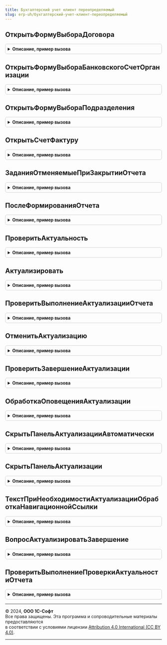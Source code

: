 ```yaml
---
title: Бухгалтерский учет клиент переопределяемый
slug: erp-uh/бухгалтерский-учет-клиент-переопределяемый
---
```



## ОткрытьФормуВыбораДоговора
<details style="margin: 1em 0; padding: 0.5em; border: 1px solid #ccc; border-radius: 6px;">

<summary style="font-weight: bold; cursor: pointer;">Описание, пример вызова</summary>

```bsl

// Открывает форму для выбора значения договора с установленными отборами.
//
// Параметры:
//	ПараметрыФормы - Структура - Содержит параметры, передаваемые в форму.
//	Элемент - ПолеФормы - Элемент формы, из которого вызвана форма выбора.
//	ФормаВыбора - Строка - Вариант формы выбора (ФормаВыбора или ФормаВыбораГруппы)
//	СтандартнаяОбработка - Булево - Флаг обработки выбора элемента формы
//
Процедура ОткрытьФормуВыбораДоговора(ПараметрыФормы, Элемент, ФормаВыбора = "ФормаВыбора", СтандартнаяОбработка = Истина) Экспорт
```

Пример вызова
```bsl
БухгалтерскийУчетКлиентПереопределяемый.ОткрытьФормуВыбораДоговора(ПараметрыФормы, Элемент, ФормаВыбора, СтандартнаяОбработка);
```
</details>

## ОткрытьФормуВыбораБанковскогоСчетОрганизации
<details style="margin: 1em 0; padding: 0.5em; border: 1px solid #ccc; border-radius: 6px;">

<summary style="font-weight: bold; cursor: pointer;">Описание, пример вызова</summary>

```bsl

// Открывает форму для выбора значения банковского счета с установленными отборами.
//
// Параметры:
//	ПараметрыФормы - Структура - Содержит параметры, передаваемые в форму.
//	Элемент - ПолеФормы - Элемент формы, из которого вызвана форма выбора.
//
Процедура ОткрытьФормуВыбораБанковскогоСчетОрганизации(ПараметрыФормы, Элемент) Экспорт
```

Пример вызова
```bsl
БухгалтерскийУчетКлиентПереопределяемый.ОткрытьФормуВыбораБанковскогоСчетОрганизации(ПараметрыФормы, Элемент) 
```
</details>

## ОткрытьФормуВыбораПодразделения
<details style="margin: 1em 0; padding: 0.5em; border: 1px solid #ccc; border-radius: 6px;">

<summary style="font-weight: bold; cursor: pointer;">Описание, пример вызова</summary>

```bsl

// Открывает форму для выбора значения подразделениям с установленными отборами.
//
// Параметры:
//	ПараметрыФормы - Структура - Содержит параметры, передаваемые в форму.
//	Элемент - ПолеФормы - Элемент формы, из которого вызвана форма выбора.
//
Процедура ОткрытьФормуВыбораПодразделения(ПараметрыФормы, Элемент) Экспорт
```

Пример вызова
```bsl
БухгалтерскийУчетКлиентПереопределяемый.ОткрытьФормуВыбораПодразделения(ПараметрыФормы, Элемент) 
```
</details>

## ОткрытьСчетФактуру
<details style="margin: 1em 0; padding: 0.5em; border: 1px solid #ccc; border-radius: 6px;">

<summary style="font-weight: bold; cursor: pointer;">Описание, пример вызова</summary>

```bsl

Процедура ОткрытьСчетФактуру(Форма, СчетФактура, ВидСчетаФактуры) Экспорт
```

Пример вызова
```bsl
БухгалтерскийУчетКлиентПереопределяемый.ОткрытьСчетФактуру(Форма, СчетФактура, ВидСчетаФактуры) 
```
</details>

## ЗаданияОтменяемыеПриЗакрытииОтчета
<details style="margin: 1em 0; padding: 0.5em; border: 1px solid #ccc; border-radius: 6px;">

<summary style="font-weight: bold; cursor: pointer;">Описание, пример вызова</summary>

```bsl

// Формирует список имен реквизитов формы отчета, содержащих идентификаторы фоновых заданий,
// которые нужно отменить при закрытии отчета.
//
// Возвращаемое значение:
//	Массив - Массив идентификаторов заданий.
//
Функция ЗаданияОтменяемыеПриЗакрытииОтчета() Экспорт
```

Пример вызова
```bsl
Результат = БухгалтерскийУчетКлиентПереопределяемый.ЗаданияОтменяемыеПриЗакрытииОтчета() 
```
</details>

## ПослеФормированияОтчета
<details style="margin: 1em 0; padding: 0.5em; border: 1px solid #ccc; border-radius: 6px;">

<summary style="font-weight: bold; cursor: pointer;">Описание, пример вызова</summary>

```bsl

// Выполняет действия после вывода результата в табличный документ на форме отчета.
//
// Параметры:
//  Форма        - ФормаКлиентскогоПриложения - место вывода результата отчета.
//
Процедура ПослеФормированияОтчета(Форма) Экспорт
```

Пример вызова
```bsl
БухгалтерскийУчетКлиентПереопределяемый.ПослеФормированияОтчета(Форма) 
```
</details>

## ПроверитьАктуальность
<details style="margin: 1em 0; padding: 0.5em; border: 1px solid #ccc; border-radius: 6px;">

<summary style="font-weight: bold; cursor: pointer;">Описание, пример вызова</summary>

```bsl

// Проверяет актуальность для формы отчета.
//
// Параметры:
//	Форма - ФормаКлиентскогоПриложения - Форма отчета.
//	Организация - СправочникСсылка.Организации - Организации из отчета.
//	Период - Дата - Конец периода формирования отчета.
//
Процедура ПроверитьАктуальность(Форма, Организация, Период = Неопределено) Экспорт
```

Пример вызова
```bsl
БухгалтерскийУчетКлиентПереопределяемый.ПроверитьАктуальность(Форма, Организация, Период);
```
</details>

## Актуализировать
<details style="margin: 1em 0; padding: 0.5em; border: 1px solid #ccc; border-radius: 6px;">

<summary style="font-weight: bold; cursor: pointer;">Описание, пример вызова</summary>

```bsl

// Запускает актуализацию для формы отчета.
//
// Параметры:
//	Форма - ФормаКлиентскогоПриложения - Форма отчета.
//	Организация - СправочникСсылка.Организации - Организации из отчета.
//	Период - Дата - Конец периода формирования отчета.
//
Процедура Актуализировать(Форма, Организация, Период = Неопределено) Экспорт
```

Пример вызова
```bsl
БухгалтерскийУчетКлиентПереопределяемый.Актуализировать(Форма, Организация, Период);
```
</details>

## ПроверитьВыполнениеАктуализацииОтчета
<details style="margin: 1em 0; padding: 0.5em; border: 1px solid #ccc; border-radius: 6px;">

<summary style="font-weight: bold; cursor: pointer;">Описание, пример вызова</summary>

```bsl

// Проверяет завершение актуализации для формы отчета.
//
// Параметры:
//	Форма - ФормаКлиентскогоПриложения - Форма отчета.
//	Организация - СправочникСсылка.Организации - Организации из отчета.
//	Период - Дата - Конец периода формирования отчета.
//
Процедура ПроверитьВыполнениеАктуализацииОтчета(Форма, Организация, Период = Неопределено) Экспорт
```

Пример вызова
```bsl
БухгалтерскийУчетКлиентПереопределяемый.ПроверитьВыполнениеАктуализацииОтчета(Форма, Организация, Период);
```
</details>

## ОтменитьАктуализацию
<details style="margin: 1em 0; padding: 0.5em; border: 1px solid #ccc; border-radius: 6px;">

<summary style="font-weight: bold; cursor: pointer;">Описание, пример вызова</summary>

```bsl

// Отменяет актуализации для формы отчета.
//
// Параметры:
//	Форма - ФормаКлиентскогоПриложения - Форма отчета.
//	Организация - СправочникСсылка.Организации - Организации из отчета.
//	Период - Дата - Конец периода формирования отчета.
//
Процедура ОтменитьАктуализацию(Форма, Организация, Период = Неопределено) Экспорт
```

Пример вызова
```bsl
БухгалтерскийУчетКлиентПереопределяемый.ОтменитьАктуализацию(Форма, Организация, Период);
```
</details>

## ПроверитьЗавершениеАктуализации
<details style="margin: 1em 0; padding: 0.5em; border: 1px solid #ccc; border-radius: 6px;">

<summary style="font-weight: bold; cursor: pointer;">Описание, пример вызова</summary>

```bsl

// Проверяет завершение актуализации для формы отчета.
//
// Параметры:
//	Форма - ФормаКлиентскогоПриложения - Форма отчета.
//	Организация - СправочникСсылка.Организации - Организации из отчета.
//	Период - Дата - Конец периода формирования отчета.
//
Процедура ПроверитьЗавершениеАктуализации(Форма, Организация, Период = Неопределено) Экспорт
```

Пример вызова
```bsl
БухгалтерскийУчетКлиентПереопределяемый.ПроверитьЗавершениеАктуализации(Форма, Организация, Период);
```
</details>

## ОбработкаОповещенияАктуализации
<details style="margin: 1em 0; padding: 0.5em; border: 1px solid #ccc; border-radius: 6px;">

<summary style="font-weight: bold; cursor: pointer;">Описание, пример вызова</summary>

```bsl

// Обработка оповещения об актуализации для формы отчета.
//
// Параметры:
//	Форма - ФормаКлиентскогоПриложения - Форма отчета.
//	Организация - СправочникСсылка.Организации - Организации из отчета.
//	Период - Дата - Конец периода формирования отчета.
//	ИмяСобытия - Строка - Имя события оповещения.
//	Параметр - Произвольный - Параметр события оповещения.
//	Источник - Произвольный - Источник события оповещения.
//
Процедура ОбработкаОповещенияАктуализации(Форма, Организация, Период, ИмяСобытия, Параметр, Источник) Экспорт
```

Пример вызова
```bsl
БухгалтерскийУчетКлиентПереопределяемый.ОбработкаОповещенияАктуализации(Форма, Организация, Период, ИмяСобытия, Параметр, Источник) 
```
</details>

## СкрытьПанельАктуализацииАвтоматически
<details style="margin: 1em 0; padding: 0.5em; border: 1px solid #ccc; border-radius: 6px;">

<summary style="font-weight: bold; cursor: pointer;">Описание, пример вызова</summary>

```bsl

// Скрывает панель актуализации на форме отчета автоматически.
//
// Параметры:
//	Форма - ФормаКлиентскогоПриложения - Форма отчета.
//
Процедура СкрытьПанельАктуализацииАвтоматически(Форма) Экспорт
```

Пример вызова
```bsl
БухгалтерскийУчетКлиентПереопределяемый.СкрытьПанельАктуализацииАвтоматически(Форма) 
```
</details>

## СкрытьПанельАктуализации
<details style="margin: 1em 0; padding: 0.5em; border: 1px solid #ccc; border-radius: 6px;">

<summary style="font-weight: bold; cursor: pointer;">Описание, пример вызова</summary>

```bsl

// Скрывает панель актуализации на форме отчета.
//
// Параметры:
//	Форма - ФормаКлиентскогоПриложения - Форма отчета.
//
Процедура СкрытьПанельАктуализации(Форма) Экспорт
```

Пример вызова
```bsl
БухгалтерскийУчетКлиентПереопределяемый.СкрытьПанельАктуализации(Форма) 
```
</details>

## ТекстПриНеобходимостиАктуализацииОбработкаНавигационнойСсылки
<details style="margin: 1em 0; padding: 0.5em; border: 1px solid #ccc; border-radius: 6px;">

<summary style="font-weight: bold; cursor: pointer;">Описание, пример вызова</summary>

```bsl

// Обрабатывает навигационную ссылку, если данные не актуальны. Открывает форму обработки закрытия месяца.
//
//	Параметры:
//		ФормаОтчета - ФормаКлиентскогоПриложения - форма отчета, имеет основной реквизит "Отчет";
//		НавигационнаяСсылка - Строка - см. параметр обработки события формы "ОбработкаНавигационнойСсылки";
//		СтандартнаяОбработка - Булево - см. параметр обработки события формы "ОбработкаНавигационнойСсылки".
//
Процедура ТекстПриНеобходимостиАктуализацииОбработкаНавигационнойСсылки(ФормаОтчета, НавигационнаяСсылка, СтандартнаяОбработка) Экспорт
```

Пример вызова
```bsl
БухгалтерскийУчетКлиентПереопределяемый.ТекстПриНеобходимостиАктуализацииОбработкаНавигационнойСсылки(ФормаОтчета, НавигационнаяСсылка, СтандартнаяОбработка) 
```
</details>

## ВопросАктуализироватьЗавершение
<details style="margin: 1em 0; padding: 0.5em; border: 1px solid #ccc; border-radius: 6px;">

<summary style="font-weight: bold; cursor: pointer;">Описание, пример вызова</summary>

```bsl

Процедура ВопросАктуализироватьЗавершение(ВыбранныйВариант, ДополнительныеПараметры) Экспорт
```

Пример вызова
```bsl
БухгалтерскийУчетКлиентПереопределяемый.ВопросАктуализироватьЗавершение(ВыбранныйВариант, ДополнительныеПараметры) 
```
</details>

## ПроверитьВыполнениеПроверкиАктуальностиОтчета
<details style="margin: 1em 0; padding: 0.5em; border: 1px solid #ccc; border-radius: 6px;">

<summary style="font-weight: bold; cursor: pointer;">Описание, пример вызова</summary>

```bsl

// Проверяет завершение проверки актуальности для формы отчета.
//
// Параметры:
//	Форма - ФормаКлиентскогоПриложения - Форма отчета.
//
Процедура ПроверитьВыполнениеПроверкиАктуальностиОтчета(Форма) Экспорт
```

Пример вызова
```bsl
БухгалтерскийУчетКлиентПереопределяемый.ПроверитьВыполнениеПроверкиАктуальностиОтчета(Форма) 
```
</details>

---

© 2024, **ООО 1С-Софт**  
Все права защищены. Эта программа и сопроводительные материалы предоставляются  
в соответствии с условиями лицензии [Attribution 4.0 International (CC BY 4.0)](https://creativecommons.org/licenses/by/4.0/legalcode).

---
